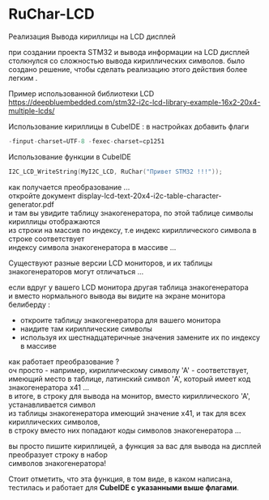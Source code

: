 # RuChar-LCD
Реализация Вывода кириллицы на LCD дисплей 

при создании проекта STM32 и вывода информации на LCD дисплей столкнулся со сложностью вывода кириллических символов.
было создано решение, чтобы сделать реализацию этого действия более легким .


Пример использованной библиотеки LCD https://deepbluembedded.com/stm32-i2c-lcd-library-example-16x2-20x4-multiple-lcds/ 

Использование кириллицы в CubeIDE : 
      в настройках добавить флаги 
```c
-finput-charset=UTF-8 -fexec-charset=cp1251
```
Использование функции в CubeIDE 
```c
I2C_LCD_WriteString(MyI2C_LCD, RuChar("Привет STM32 !!!"));
```
как получается преобразование ...  
откройте документ display-lcd-text-20x4-i2c-table-character-generator.pdf  
и там вы увидите таблицу знакогенератора, по этой таблице символы кириллицы отображаются  
из строки на массив по индексу, т.е индекс кириллического символа в строке соответствует  
индексу символа знакогенератора в массиве ...  

Существуют разные версии LCD мониторов, и  их таблицы знакогенераторов могут отличаться ...  

если вдруг у вашего LCD монитора другая таблица знакогенератора  
и вместо нормального вывода вы видите на экране монитора белиберду :  
- откроите таблицу знакогенератора для вашего монитора  
- наидите там кириллические символы  
- используя их шестнадцатеричные значения замените их по индексу в массиве  

как работает преобразование ?  
оч просто  - например, кириллическому символу 'А' - соответствует,  
имеющий место в таблице, латинский символ 'A', который имеет код знакогенератора x41 ...  
в итоге, в строку для вывода на монитор, вместо кириллического 'А', устанавливается символ  
из таблицы знакогенератора имеющий значение x41, и так для всех кириллических символов,  
в строку вместо них попадают коды символов знакогенератора ...  
  
вы просто пишите кириллицей, а функция за вас для вывода на дисплей преобразует строку в набор  
символов знакогенератора!  
  
Стоит отметить, что эта функция, в том виде, в каком написана,  
тестилась и работает для **CubeIDE с указанными выше флагами**.  












